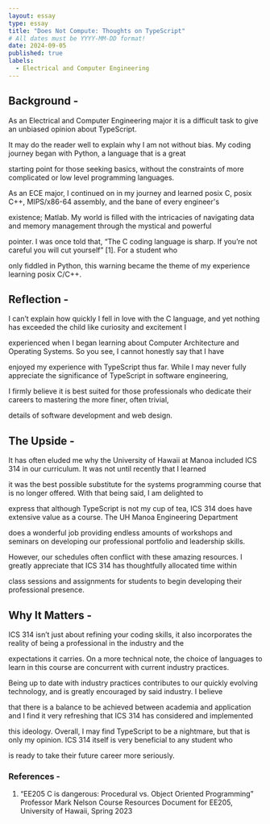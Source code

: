 ```yaml
---
layout: essay
type: essay
title: "Does Not Compute: Thoughts on TypeScript"
# All dates must be YYYY-MM-DD format!
date: 2024-09-05
published: true
labels:
  - Electrical and Computer Engineering
---
```


## Background -
As an Electrical and Computer Engineering major it is a difficult task to give an unbiased opinion about TypeScript. 

It may do the reader well to explain why I am not without bias. My coding journey began with Python, a language that is a great 

starting point for those seeking basics, without the constraints of more complicated or low level programming languages. 

As an ECE major, I continued on in my journey and learned posix C, posix C++, MIPS/x86-64 assembly, and the bane of every engineer's 

existence; Matlab. My world is filled with the intricacies of navigating data and memory management through the mystical and powerful 

pointer. I was once told that, “The C coding language is sharp. If you’re not careful you will cut yourself” [1]. For a student who 

only fiddled in Python, this warning became the theme of my experience learning posix C/C++. 


## Reflection -
I can’t explain how quickly I fell in love with the C language, and yet nothing has exceeded the child like curiosity and excitement I 

experienced when I began learning about Computer Architecture and Operating Systems. So you see, I cannot honestly say that I have 

enjoyed my experience with TypeScript thus far. While I may never fully appreciate the significance of TypeScript in software engineering,

I firmly believe it is best suited for those professionals who dedicate their careers to mastering the more finer, often trivial, 

details of software development and web design.


## The Upside -
It has often eluded me why the University of Hawaii at Manoa included ICS 314 in our curriculum. It was not until recently that I learned 

it was the best possible substitute for the systems programming course that is no longer offered. With that being said, I am delighted to 

express that although TypeScript is not my cup of tea, ICS 314 does have extensive value as a course. The UH Manoa Engineering Department 

does a wonderful job providing endless amounts of workshops and seminars on developing our professional portfolio and leadership skills. 

However, our schedules often conflict with these amazing resources. I greatly appreciate that ICS 314 has thoughtfully allocated time within 

class sessions and assignments for students to begin developing their professional presence. 



## Why It Matters -
ICS 314 isn’t just about refining your coding skills, it also incorporates the reality of being a professional in the industry and the 

expectations it carries. On a more technical note, the choice of languages to learn in this course are concurrent with current industry practices. 

Being up to date with industry practices contributes to our quickly evolving technology, and is greatly encouraged by said industry. I believe 

that there is a balance to be achieved between academia and application and I find it very refreshing that ICS 314 has considered and implemented 

this ideology. Overall, I may find TypeScript to be a nightmare, but that is only my opinion. ICS 314 itself is very beneficial to any student who 

is ready to take their future career more seriously.

### References -
1. “EE205 C is dangerous: Procedural vs. Object Oriented Programming” Professor Mark Nelson Course Resources Document for EE205,
   University of Hawaii, Spring 2023
